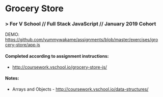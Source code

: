 # Grocery Store
### > For V School // Full Stack JavaScript // January 2019 Cohort

DEMO: https://github.com/yummywakame/assignments/blob/master/exercises/grocery-store/app.js

#### Completed according to assignment instructions: 
- http://coursework.vschool.io/grocery-store-js/

#### Notes:
- Arrays and Objects - http://coursework.vschool.io/data-structures/
